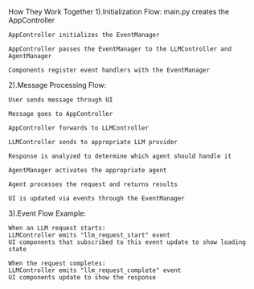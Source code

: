 How They Work Together
1).Initialization Flow:
    main.py creates the AppController

    AppController initializes the EventManager

    AppController passes the EventManager to the LLMController and AgentManager

    Components register event handlers with the EventManager

2).Message Processing Flow:

    User sends message through UI

    Message goes to AppController

    AppController forwards to LLMController

    LLMController sends to appropriate LLM provider

    Response is analyzed to determine which agent should handle it

    AgentManager activates the appropriate agent

    Agent processes the request and returns results

    UI is updated via events through the EventManager

3).Event Flow Example:

    When an LLM request starts:
    LLMController emits "llm_request_start" event
    UI components that subscribed to this event update to show loading state

    When the request completes:
    LLMController emits "llm_request_complete" event
    UI components update to show the response